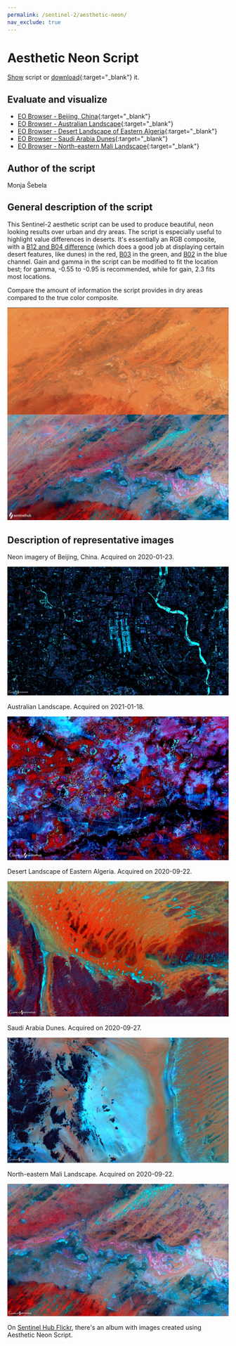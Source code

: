 ```yaml
---
permalink: /sentinel-2/aesthetic-neon/
nav_exclude: true
---
```


# Aesthetic Neon Script

<a href="#" id='togglescript'>Show</a> script or [download](script.js){:target="_blank"} it.
<div id='script_view' style="display:none">
{% highlight javascript %}
{% include_relative script.js %}
{% endhighlight %}
</div>

## Evaluate and visualize   
 - [EO Browser - Beijing, China](https://sentinelshare.page.link/dMD4){:target="_blank"} 
 - [EO Browser - Australian Landscape](https://sentinelshare.page.link/jjMp){:target="_blank"} 
 - [EO Browser - Desert Landscape of Eastern Algeria](https://sentinelshare.page.link/WecN){:target="_blank"}
 - [EO Browser - Saudi Arabia Dunes](https://sentinelshare.page.link/Saqv){:target="_blank"}  
 - [EO Browser - North-eastern Mali Landscape](https://sentinelshare.page.link/ifyM){:target="_blank"} 

## Author of the script

Monja Šebela
 
## General description of the script

This Sentinel-2 aesthetic script can be used to produce beautiful, neon looking results over urban and dry areas. The script is especially useful to highlight value differences in deserts. It's essentially an RGB composite, with a [B12 and B04 difference](https://sentinelshare.page.link/1iRd) (which does a good job at displaying certain desert features, like dunes) in the red, [B03](https://sentinelshare.page.link/ya4N) in the green, and [B02](https://sentinelshare.page.link/nu97) in the blue channel. Gain and gamma in the script can be modified to fit the location best; for gamma, -0.55 to -0.95 is recommended, while for gain, 2.3 fits most locations.

Compare the amount of information the script provides in dry areas compared to the true color composite. 

![Neon Script Comparison](fig/fig5.png)

## Description of representative images

Neon imagery of Beijing, China. Acquired on 2020-01-23. 

![Beijing Neon](fig/fig1.jpg)

Australian Landscape. Acquired on 2021-01-18. 

![Australian Neon](fig/fig2.jpg)

Desert Landscape of Eastern Algeria. Acquired on 2020-09-22. 

![Algeria Neon](fig/fig3.jpg)

Saudi Arabia Dunes. Acquired on 2020-09-27. 

![Algeria Neon](fig/fig6.jpg)

North-eastern Mali Landscape. Acquired on 2020-09-22. 

![Mali Neon](fig/fig4.jpg)

On [Sentinel Hub Flickr](https://www.flickr.com/photos/sentinelhub/albums/72157717397821836), there's an album with images created using Aesthetic Neon Script. 



